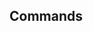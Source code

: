 <!-- Space: ZshRestic -->
<!-- Parent: Project -->
<!-- Title: Commands -->

<!-- Label: ZshRestic -->
<!-- Label: Project -->
<!-- Label: Commands -->
<!-- Include: docs/disclaimer.md -->
<!-- Include: ac:toc -->

## Commands
